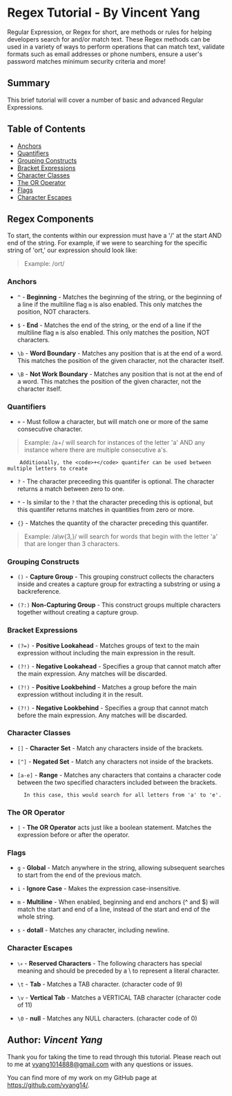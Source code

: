 # Regex Tutorial - By Vincent Yang

Regular Expression, or Regex for short, are methods or rules for helping developers search for and/or match text. These Regex methods can be used in a variety of ways to perform operations that can match text, validate formats such as email addresses or phone numbers, ensure a user's password matches minimum security criteria and more!

## Summary

This brief tutorial will cover a number of basic and advanced Regular Expressions.

## Table of Contents

- [Anchors](#anchors)
- [Quantifiers](#quantifiers)
- [Grouping Constructs](#grouping-constructs)
- [Bracket Expressions](#bracket-expressions)
- [Character Classes](#character-classes)
- [The OR Operator](#the-or-operator)
- [Flags](#flags)
- [Character Escapes](#character-escapes)

## Regex Components
To start, the contents within our expression must have a '/' at the start AND end of the string. For example, if we were to searching for the specific string of 'ort,' our expression should look like:
> Example: /ort/

### Anchors

* <code>^</code> - **Beginning** - Matches the beginning of the string, or the beginning of a line if the multiline flag <code>m</code> is also enabled. This only matches the position, NOT characters.

* <code>$</code> - **End** - Matches the end of the string, or the end of a line if the multiline flag <code>m</code> is also enabled. This only matches the position, NOT characters.

* <code>\b</code> - **Word Boundary** - Matches any position that is at the end of a word. This matches the position of the given character, not the character itself.

* <code>\B</code> - **Not Work Boundary** - Matches any position that is not at the end of a word. This matches the position of the given character, not the character itself.

### Quantifiers

* <code>+</code> - Must follow a character, but will match one or more of the same consecutive character.

>Example: /a+/ will search for instances of the letter 'a' AND any instance where there are multiple consecutive a's.
        
        Additionally, the <code>+</code> quantifer can be used between multiple letters to create

* <code>?</code> - The character preceeding this quantifer is optional. The character returns a match between zero to one.

* <code>*</code> - Is similar to the <code>?</code> that the character preceding this is optional, but this quantifer returns matches in quantities from zero or more.

* <code>{}</code> - Matches the quantity of the character preceding this quantifer.
>Example: /a\w{3,}/ will search for words that begin with the letter 'a' that are longer than 3 characters.

### Grouping Constructs

* <code>()</code> - **Capture Group** - This grouping construct collects the characters inside and creates a capture group for extracting a substring or using a backreference.

* <code>(?:)</code> **Non-Capturing Group** - This construct groups multiple characters together without creating a capture group.


### Bracket Expressions

* <code>(?=)</code> - **Positive Lookahead** - Matches groups of text to the main expression without including the main expression in the result.

* <code>(?!)</code> - **Negative Lookahead** - Specifies a group that cannot match after the main expression. Any matches will be discarded.

* <code>(?!)</code> - **Positive Lookbehind** - Matches a group before the main expression wtithout including it in the result.

* <code>(?!)</code> - **Negative Lookbehind** - Specifies a group that cannot match before the main expression. Any matches will be discarded.

### Character Classes

* <code>[]</code> - **Character Set** - Match any characters inside of the brackets.

* <code>[^]</code> - **Negated Set** - Match any characters not inside of the brackets.

* <code>[a-e]</code> - **Range** - Matches any characters that contains a character code between the two specified characters included between the brackets.

        In this case, this would search for all letters from 'a' to 'e'.

### The OR Operator

* <code>|</code> - **The OR Operator** acts just like a boolean statement. Matches the expression before or after the operator.

### Flags

* <code>g</code> - **Global** -  Match anywhere in the string, allowing subsequent searches to start from the end of the previous match.

* <code>i</code> - **Ignore Case** - Makes the expression case-insensitive.

* <code>m</code> - **Multiline** - When enabled, beginning and end anchors (^ and $) will match the start and end of a line, instead of the start and end of the whole string.

* <code>s</code> - **dotall** - Matches any character, including newline.

### Character Escapes

* <code>`\+`</code> - **Reserved Characters** - The following characters has special meaning and should be preceded by a \ to represent a literal character.

* <code>\t</code> - **Tab** - Matches a TAB character. (character code of 9)

* <code>\v</code> - **Vertical Tab** - Matches a VERTICAL TAB character (character code of 11)

* <code>\0</code> - **null** - Matches any NULL characters. (character code of 0)

## Author: ***Vincent Yang***

Thank you for taking the time to read through this tutorial. Please reach out to me at vyang1014888@gmail.com with any questions or issues.

You can find more of my work on my GitHub page at https://github.com/vyang14/.